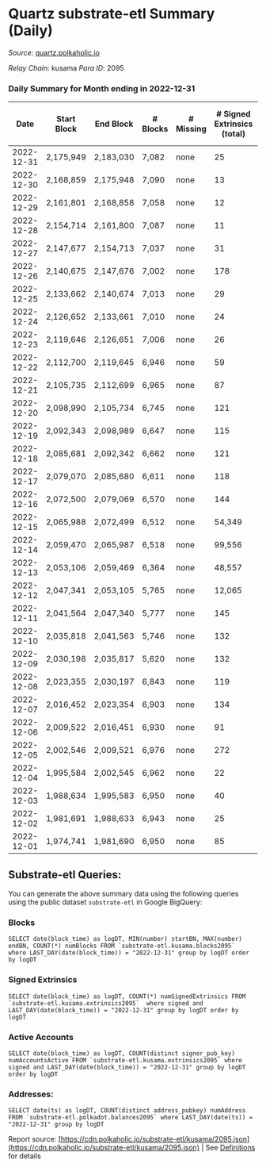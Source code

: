 # Quartz substrate-etl Summary (Daily)

_Source_: [quartz.polkaholic.io](https://quartz.polkaholic.io)

*Relay Chain*: kusama
*Para ID*: 2095



### Daily Summary for Month ending in 2022-12-31


| Date | Start Block | End Block | # Blocks | # Missing | # Signed Extrinsics (total) | # Active Accounts | # Addresses with Balances | # Events | # Transfers | # XCM Transfers In | # XCM Transfers Out |
| ---- | ----------- | --------- | -------- | --------- | --------------------------- | ----------------- | ------------------------- | -------- | ----------- | ------------------ | ------------------- |
| 2022-12-31 | 2,175,949 | 2,183,030 | 7,082 | none  | 25 | 9 | 75,043 | 15,233 | 6 ($2.41) |   |   |
| 2022-12-30 | 2,168,859 | 2,175,948 | 7,090 | none  | 13 | 6 | 75,042 | 15,118 |   |   |   |
| 2022-12-29 | 2,161,801 | 2,168,858 | 7,058 | none  | 12 | 7 | 75,040 | 15,047 | 7 ($5.66) |   |   |
| 2022-12-28 | 2,154,714 | 2,161,800 | 7,087 | none  | 11 | 7 | 75,039 | 15,104 | 7 ($2.47) |   | 1 ($0.47) |
| 2022-12-27 | 2,147,677 | 2,154,713 | 7,037 | none  | 31 | 14 | 75,038 | 15,137 | 7 ($23.56) | 1 ($0.003) | 2 ($9.58) |
| 2022-12-26 | 2,140,675 | 2,147,676 | 7,002 | none  | 178 | 28 | 75,035 | 16,055 | 7 ($9.04) |   |   |
| 2022-12-25 | 2,133,662 | 2,140,674 | 7,013 | none  | 29 | 9 | 75,018 | 15,085 | 1 ($26.02) |   |   |
| 2022-12-24 | 2,126,652 | 2,133,661 | 7,010 | none  | 24 | 9 |  | 15,001 | 2 ($62.01) |   |   |
| 2022-12-23 | 2,119,646 | 2,126,651 | 7,006 | none  | 26 | 10 |  | 15,016 | 5 ($199.84) |   |   |
| 2022-12-22 | 2,112,700 | 2,119,645 | 6,946 | none  | 59 | 18 |  | 15,163 | 8 ($65.50) |   |   |
| 2022-12-21 | 2,105,735 | 2,112,699 | 6,965 | none  | 87 | 14 |  | 15,264 | 13 ($300.64) | 2 ($0.03) | 1 ($0.003) |
| 2022-12-20 | 2,098,990 | 2,105,734 | 6,745 | none  | 121 | 10 |  | 14,890 | 5 ($95.74) |   |   |
| 2022-12-19 | 2,092,343 | 2,098,989 | 6,647 | none  | 115 | 7 |  | 187,394 | 56,111 ($185.59) |   | 1 ($30.53) |
| 2022-12-18 | 2,085,681 | 2,092,342 | 6,662 | none  | 121 | 5 | 19,379 | 14,647 | 7 ($343.36) | 1 ($13.61) | 1 ($68.19) |
| 2022-12-17 | 2,079,070 | 2,085,680 | 6,611 | none  | 118 | 8 | 19,379 | 14,499 | 7 ($2,524.52) |   |   |
| 2022-12-16 | 2,072,500 | 2,079,069 | 6,570 | none  | 144 | 9 | 19,378 | 14,586 | 1 ($0.004) | 2 ($9.25) |   |
| 2022-12-15 | 2,065,988 | 2,072,499 | 6,512 | none  | 54,349 | 16 | 19,377 | 285,645 | 6 ($45.13) |   |   |
| 2022-12-14 | 2,059,470 | 2,065,987 | 6,518 | none  | 99,556 | 11 | 19,352 | 511,511 | 3 ($2.96) |   |   |
| 2022-12-13 | 2,053,106 | 2,059,469 | 6,364 | none  | 48,557 | 14 | 19,351 | 554,237 | 18 ($81.97) | 2 ($3.03) | 10 ($35.32) |
| 2022-12-12 | 2,047,341 | 2,053,105 | 5,765 | none  | 12,065 | 11 | 19,350 | 370,556 | 18 ($253.77) | 2 ($62.23) | 7 ($95.09) |
| 2022-12-11 | 2,041,564 | 2,047,340 | 5,777 | none  | 145 | 3 |  | 12,856 | 28 ($2,014.36) |   |   |
| 2022-12-10 | 2,035,818 | 2,041,563 | 5,746 | none  | 132 | 8 |  | 12,719 | 6 ($1,041.05) |   |   |
| 2022-12-09 | 2,030,198 | 2,035,817 | 5,620 | none  | 132 | 6 | 19,346 | 12,486 | 4 ($0.10) | 2 ($0.07) | 2 ($0.10) |
| 2022-12-08 | 2,023,355 | 2,030,197 | 6,843 | none  | 119 | 11 | 19,345 | 15,311 | 10 ($253.59) | 3 ($4.54) | 3 ($0.74) |
| 2022-12-07 | 2,016,452 | 2,023,354 | 6,903 | none  | 134 | 13 | 19,344 | 15,846 | 8 ($59.51) |   | 1 ($13.74) |
| 2022-12-06 | 2,009,522 | 2,016,451 | 6,930 | none  | 91 | 8 |  | 15,465 | 2 ($12.26) |   |   |
| 2022-12-05 | 2,002,546 | 2,009,521 | 6,976 | none  | 272 | 33 | 19,339 | 16,252 | 16 ($741.23) | 2 ($8.14) | 2 ($30.10) |
| 2022-12-04 | 1,995,584 | 2,002,545 | 6,962 | none  | 22 | 10 | 19,323 | 14,894 | 17 ($3,871.44) | 1 ($2.23) | 3 ($45.84) |
| 2022-12-03 | 1,988,634 | 1,995,583 | 6,950 | none  | 40 | 6 |  | 15,017 | 3 ($41.53) |   |   |
| 2022-12-02 | 1,981,691 | 1,988,633 | 6,943 | none  | 25 | 7 |  | 14,868 | 4 ($54.02) |   |   |
| 2022-12-01 | 1,974,741 | 1,981,690 | 6,950 | none  | 85 | 19 | 19,320 | 15,387 | 13 ($388.95) |   | 1 ($31.99) |

## Substrate-etl Queries:
You can generate the above summary data using the following queries using the public dataset `substrate-etl` in Google BigQuery:


### Blocks
```
SELECT date(block_time) as logDT, MIN(number) startBN, MAX(number) endBN, COUNT(*) numBlocks FROM `substrate-etl.kusama.blocks2095`  where LAST_DAY(date(block_time)) = "2022-12-31" group by logDT order by logDT
```


### Signed Extrinsics
```
SELECT date(block_time) as logDT, COUNT(*) numSignedExtrinsics FROM `substrate-etl.kusama.extrinsics2095`  where signed and LAST_DAY(date(block_time)) = "2022-12-31" group by logDT order by logDT
```


### Active Accounts
```
SELECT date(block_time) as logDT, COUNT(distinct signer_pub_key) numAccountsActive FROM `substrate-etl.kusama.extrinsics2095` where signed and LAST_DAY(date(block_time)) = "2022-12-31" group by logDT order by logDT
```


### Addresses:
```
SELECT date(ts) as logDT, COUNT(distinct address_pubkey) numAddress FROM `substrate-etl.polkadot.balances2095` where LAST_DAY(date(ts)) = "2022-12-31" group by logDT
```



Report source: [https://cdn.polkaholic.io/substrate-etl/kusama/2095.json](https://cdn.polkaholic.io/substrate-etl/kusama/2095.json) | See [Definitions](/DEFINITIONS.md) for details
